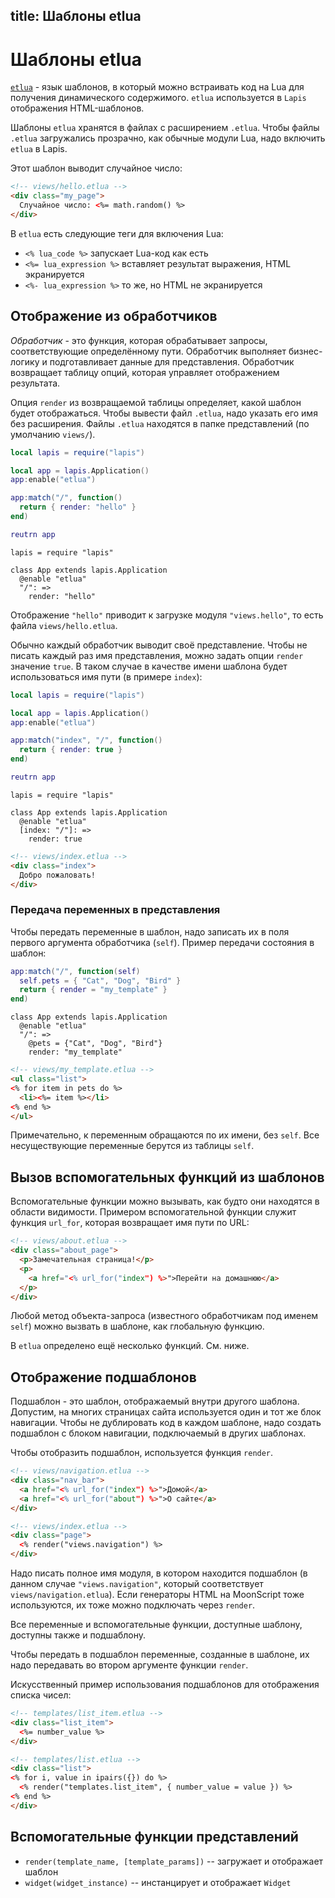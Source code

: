 title: Шаблоны etlua
--

# Шаблоны etlua

[`etlua`][1] - язык шаблонов, в который можно встраивать
код на Lua для получения динамического содержимого.
`etlua` используется в `Lapis` отображения HTML-шаблонов.

Шаблоны `etlua` хранятся в файлах с расширением `.etlua`.
Чтобы файлы `.etlua` загружались прозрачно, как обычные
модули Lua, надо включить `etlua` в Lapis.

Этот шаблон выводит случайное число:

```html
<!-- views/hello.etlua -->
<div class="my_page">
  Случайное число: <%= math.random() %>
</div>
```

В `etlua` есть следующие теги для включения Lua:

* `<% lua_code %>` запускает Lua-код как есть
* `<%= lua_expression %>` вставляет результат выражения,
    HTML экранируется
* `<%- lua_expression %>` то же, но HTML не экранируется

## Отображение из обработчиков

*Обработчик* - это функция, которая обрабатывает запросы,
соответствующие определённому пути.
Обработчик выполняет бизнес-логику и подготавливает данные
для представления.
Обработчик возвращает таблицу опций, которая управляет
отображением результата.

Опция `render` из возвращаемой таблицы определяет,
какой шаблон будет отображаться.
Чтобы вывести файл `.etlua`, надо указать его имя
без расширения.
Файлы `.etlua` находятся в папке представлений
(по умолчанию `views/`).


```lua
local lapis = require("lapis")

local app = lapis.Application()
app:enable("etlua")

app:match("/", function()
  return { render: "hello" }
end)

reutrn app
```

```moon
lapis = require "lapis"

class App extends lapis.Application
  @enable "etlua"
  "/": =>
    render: "hello"
```


Отображение `"hello"` приводит к загрузке модуля
`"views.hello"`, то есть файла `views/hello.etlua`.

Обычно каждый обработчик выводит своё представление.
Чтобы не писать каждый раз имя представления,
можно задать опции `render` значение `true`.
В таком случае в качестве имени шаблона будет использоваться
имя пути (в примере `index`):


```lua
local lapis = require("lapis")

local app = lapis.Application()
app:enable("etlua")

app:match("index", "/", function()
  return { render: true }
end)

reutrn app
```

```moon
lapis = require "lapis"

class App extends lapis.Application
  @enable "etlua"
  [index: "/"]: =>
    render: true
```

```html
<!-- views/index.etlua -->
<div class="index">
  Добро пожаловать!
</div>
```


### Передача переменных в представления

Чтобы передать переменные в шаблон, надо записать их в поля
первого аргумента обработчика (`self`).
Пример передачи состояния в шаблон:

```lua
app:match("/", function(self)
  self.pets = { "Cat", "Dog", "Bird" }
  return { render = "my_template" }
end)
```

```moon
class App extends lapis.Application
  @enable "etlua"
  "/": =>
    @pets = {"Cat", "Dog", "Bird"}
    render: "my_template"
```

```html
<!-- views/my_template.etlua -->
<ul class="list">
<% for item in pets do %>
  <li><%= item %></li>
<% end %>
</ul>
```

Примечательно, к переменным обращаются по их имени,
без `self`. Все несуществующие переменные берутся
из таблицы `self`.

## Вызов вспомогательных функций из шаблонов

Вспомогательные функции можно вызывать, как будто они
находятся в области видимости.
Примером вспомогательной функции служит функция `url_for`,
которая возвращает имя пути по URL:

```html
<!-- views/about.etlua -->
<div class="about_page">
  <p>Замечательная страница!</p>
  <p>
    <a href="<% url_for("index") %>">Перейти на домашнюю</a>
  </p>
</div>
```

Любой метод объекта-запроса (известного обработчикам
под именем `self`) можно вызвать в шаблоне,
как глобальную функцию.

В `etlua` определено ещё несколько функций. См. ниже.


## Отображение подшаблонов

Подшаблон - это шаблон, отображаемый внутри другого
шаблона. Допустим, на многих страницах сайта
используется один и тот же блок навигации.
Чтобы не дублировать код в каждом шаблоне,
надо создать подшаблон с блоком навигации,
подключаемый в других шаблонах.

Чтобы отобразить подшаблон, используется функция `render`.

```html
<!-- views/navigation.etlua -->
<div class="nav_bar">
  <a href="<% url_for("index") %>">Домой</a>
  <a href="<% url_for("about") %>">О сайте</a>
</div>
```

```html
<!-- views/index.etlua -->
<div class="page">
  <% render("views.navigation") %>
</div>
```

Надо писать полное имя модуля, в котором находится подшаблон
(в данном случае `"views.navigation"`, который
соответствует `views/navigation.etlua`).
Если генераторы HTML на MoonScript тоже используются,
их тоже можно подключать через `render`.

Все переменные и вспомогательные функции, доступные шаблону,
доступны также и подшаблону.

Чтобы передать в подшаблон переменные, созданные
в шаблоне, их надо передавать во втором аргументе
функции `render`.

Искусственный пример использования подшаблонов для
отображения списка чисел:

```html
<!-- templates/list_item.etlua -->
<div class="list_item">
  <%= number_value %>
</div>
```

```html
<!-- templates/list.etlua -->
<div class="list">
<% for i, value in ipairs({}) do %>
  <% render("templates.list_item", { number_value = value }) %>
<% end %>
</div>
```

## Вспомогательные функции представлений

* `render(template_name, [template_params])` -- загружает
    и отображает шаблон
* `widget(widget_instance)` -- инстанцирует и
    отображает `Widget`

[1]: https://github.com/leafo/etlua

